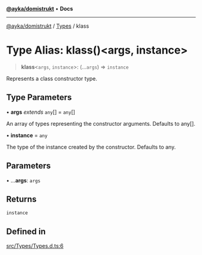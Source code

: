 [**@ayka/domistrukt**](../../../README.md) • **Docs**

***

[@ayka/domistrukt](../../../globals.md) / [Types](../README.md) / klass

# Type Alias: klass()\<args, instance\>

> **klass**\<`args`, `instance`\>: (...`args`) => `instance`

Represents a class constructor type.

## Type Parameters

• **args** *extends* `any`[] = `any`[]

An array of types representing the constructor arguments. Defaults to any[].

• **instance** = `any`

The type of the instance created by the constructor. Defaults to any.

## Parameters

• ...**args**: `args`

## Returns

`instance`

## Defined in

[src/Types/Types.d.ts:6](https://github.com/AndreyMork/domistrukt/blob/ee84aeb0d3ada132fc6b9944abd48429a367a44b/src/Types/Types.d.ts#L6)
